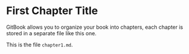 # First Chapter Title

GitBook allows you to organize your book into chapters, each chapter is stored in a separate file like this one.

This is the file `chapter1.md`.

